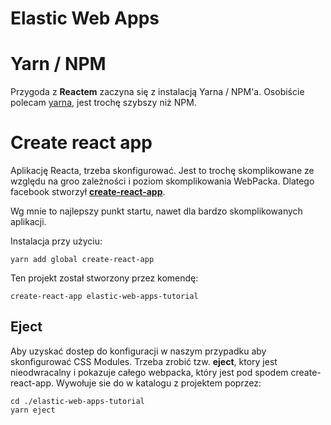 # Elastic Web Apps

# Yarn / NPM

Przygoda z **Reactem** zaczyna się z instalacją Yarna / NPM'a. Osobiście polecam [yarna](https://yarnpkg.com/lang/en/docs/install/), jest trochę szybszy niż NPM.

# Create react app

Aplikację Reacta, trzeba skonfigurować. Jest to trochę skomplikowane ze względu na groo zależności i poziom skomplikowania WebPacka. Dlatego facebook stworzył [**create-react-app**](https://github.com/facebookincubator/create-react-app).

Wg mnie to najlepszy punkt startu, nawet dla bardzo skomplikowanych aplikacji.

Instalacja przy użyciu:

```
yarn add global create-react-app
```

Ten projekt został stworzony przez komendę:
```
create-react-app elastic-web-apps-tutorial
```


## Eject

Aby uzyskać dostep do konfiguracji w naszym przypadku aby skonfigurować CSS Modules. Trzeba zrobić tzw. **eject**, ktory jest nieodwracalny i pokazuje całego webpacka, który jest pod spodem create-react-app. Wywołuje sie do w katalogu z projektem poprzez:

```
cd ./elastic-web-apps-tutorial
yarn eject
```

